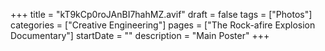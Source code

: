 +++
title = "kT9kCp0roJAnBI7hahMZ.avif"
draft = false
tags = ["Photos"]
categories = ["Creative Engineering"]
pages = ["The Rock-afire Explosion Documentary"]
startDate = ""
description = "Main Poster"
+++
